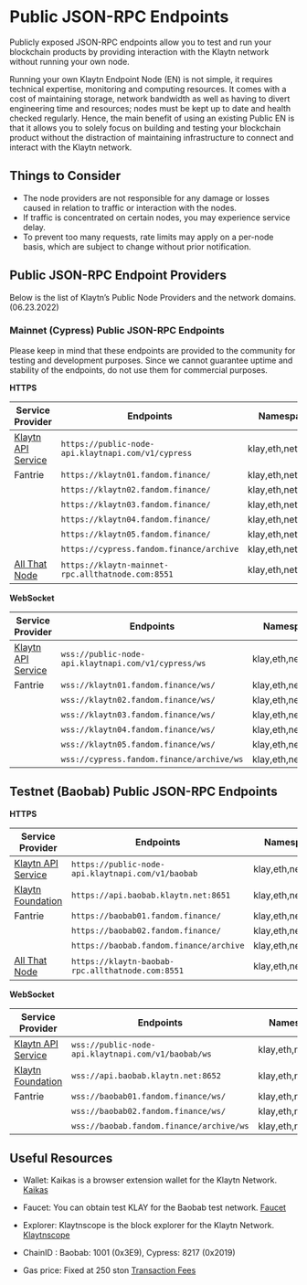 # Public JSON-RPC Endpoints

Publicly exposed JSON-RPC endpoints allow you to test and run your blockchain products by providing interaction with the Klaytn network without running your own node.

Running your own Klaytn Endpoint Node (EN) is not simple, it requires technical expertise, monitoring and computing resources. It comes with a cost of maintaining storage, network bandwidth as well as having to divert engineering time and resources; nodes must be kept up to date and health checked regularly. Hence, the main benefit of using an existing Public EN is that it allows you to solely focus on building and testing your blockchain product without the distraction of maintaining infrastructure to connect and interact with the Klaytn network.
 
## Things to Consider

- The node providers are not responsible for any damage or losses caused in relation to traffic or interaction with the nodes.
- If traffic is concentrated on certain nodes, you may experience service delay.
- To prevent too many requests, rate limits may apply on a per-node basis, which are subject to change without prior notification.

## Public JSON-RPC Endpoint Providers

Below is the list of Klaytn’s Public Node Providers and the network domains. (06.23.2022)

### Mainnet (Cypress) Public JSON-RPC Endpoints

Please keep in mind that these endpoints are provided to the community for testing and development purposes.
Since we cannot guarantee uptime and stability of the endpoints, do not use them for commercial purposes.

**HTTPS**

|Service Provider|Endpoints|Namespaces|Type|
|---|---|---|---|
|[Klaytn API Service](https://www.klaytnapi.com/)| `https://public-node-api.klaytnapi.com/v1/cypress`|klay,eth,net,debug|Full|
|Fantrie|`https://klaytn01.fandom.finance/`|klay,eth,net,debug|Full|
||`https://klaytn02.fandom.finance/`|klay,eth,net,debug|Full|
||`https://klaytn03.fandom.finance/`|klay,eth,net,debug|Full|
||`https://klaytn04.fandom.finance/`|klay,eth,net,debug|Full|
||`https://klaytn05.fandom.finance/`|klay,eth,net,debug|Full|
||`https://cypress.fandom.finance/archive`|klay,eth,net,debug|Archive|
|[All That Node](www.allthatnode.com)|`https://klaytn-mainnet-rpc.allthatnode.com:8551`|klay,eth,net|Full|

**WebSocket** 

|Service Provider|Endpoints|Namespaces|Type|
|---|---|---|---|
|[Klaytn API Service](https://www.klaytnapi.com/)| `wss://public-node-api.klaytnapi.com/v1/cypress/ws`|klay,eth,net,debug|Full|
|Fantrie|`wss://klaytn01.fandom.finance/ws/`|klay,eth,net,debug|Full|
||`wss://klaytn02.fandom.finance/ws/`|klay,eth,net,debug|Full|
||`wss://klaytn03.fandom.finance/ws/`|klay,eth,net,debug|Full|
||`wss://klaytn04.fandom.finance/ws/`|klay,eth,net,debug|Full|
||`wss://klaytn05.fandom.finance/ws/`|klay,eth,net,debug|Full|
||`wss://cypress.fandom.finance/archive/ws`|klay,eth,net,debug|Archive|


## Testnet (Baobab) Public JSON-RPC Endpoints

**HTTPS**

|Service Provider|Endpoints|Namespaces|Type|
|---|---|---|---|
|[Klaytn API Service](https://www.klaytnapi.com/)| `https://public-node-api.klaytnapi.com/v1/baobab`|klay,eth,net,debug|Full|
|[Klaytn Foundation](https://www.klaytn.foundation)|`https://api.baobab.klaytn.net:8651`|klay,eth,net|Full|
|Fantrie|`https://baobab01.fandom.finance/`|klay,eth,net,debug|Full|
||`https://baobab02.fandom.finance/`|klay,eth,net,debug|Full|
||`https://baobab.fandom.finance/archive`|klay,eth,net,debug|Archive|
|[All That Node](www.allthatnode.com)|`https://klaytn-baobab-rpc.allthatnode.com:8551`|klay,eth,net|Full|

**WebSocket** 

|Service Provider|Endpoints|Namespaces|Type|
|---|---|---|---|
|[Klaytn API Service](https://www.klaytnapi.com/)| `wss://public-node-api.klaytnapi.com/v1/baobab/ws`|klay,eth,net,debug|Full|
|[Klaytn Foundation](https://www.klaytn.foundation)|`wss://api.baobab.klaytn.net:8652`|klay,eth,net|Full|
|Fantrie|`wss://baobab01.fandom.finance/ws/`|klay,eth,net,debug|Full|
||`wss://baobab02.fandom.finance/ws/`|klay,eth,net,debug|Full|
||`wss://baobab.fandom.finance/archive/ws`|klay,eth,net,debug|Archive|

## Useful Resources 

- Wallet: Kaikas is a browser extension wallet for the Klaytn Network.
[Kaikas](https://docs.klaytn.foundation/dapp/developer-tools/kaikas)

- Faucet: You can obtain test KLAY for the Baobab test network. 
[Faucet](https://docs.klaytn.foundation/dapp/developer-tools/klaytn-wallet#how-to-receive-baobab-testnet-klay)

- Explorer: Klaytnscope is the block explorer for the Klaytn Network.
[Klaytnscope](https://docs.klaytn.foundation/dapp/developer-tools/klaytnscope)

- ChainID : Baobab: 1001 (0x3E9), Cypress: 8217 (0x2019)

- Gas price: Fixed at 250 ston
[Transaction Fees](https://docs.klaytn.com/klaytn/design/transaction-fees)

